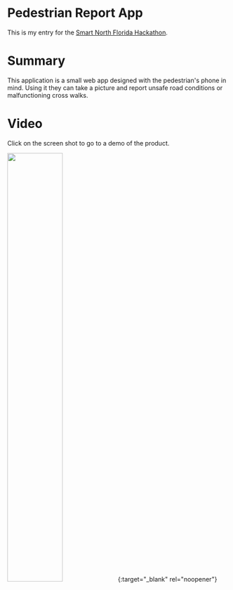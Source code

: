 # Pedestrian Report App

This is my entry for the [Smart North Florida Hackathon](https://smart-north-florida.devpost.com/).

# Summary

This application is a small web app designed with the pedestrian's phone in mind. Using it they can take a picture and report unsafe road conditions or malfunctioning cross walks.

# Video

Click on the screen shot to go to a demo of the product.

[<img src="https://img.youtube.com/vi/6kmWWsaBwto/0.jpg" width="50%">](https://youtu.be/6kmWWsaBwto){:target="_blank" rel="noopener"}
